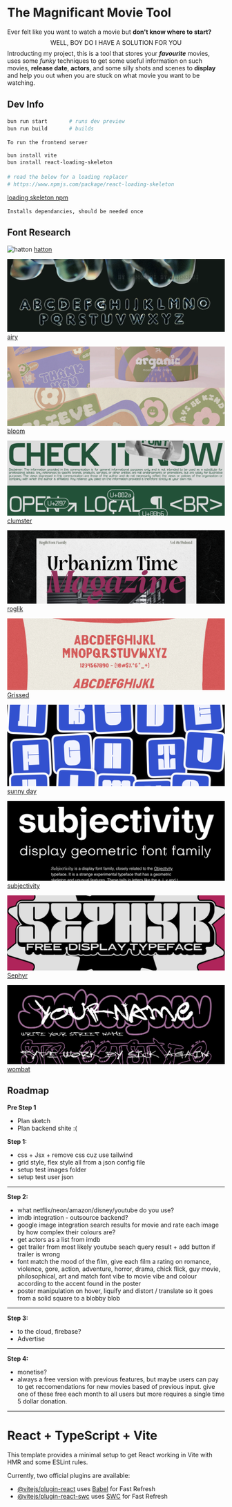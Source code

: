 # The Magnificant Movie Tool

Ever felt like you want to watch a movie but **don't know where to start?**
$$\text{WELL, BOY DO I HAVE A SOLUTION FOR YOU}$$
Introducting my project, this is a tool that stores your ***favourite*** movies, uses some *funky* techniques to get some useful information on such movies, **release date**, **actors**, and some silly shots and scenes to **display** and help you out when you are stuck on what movie you want to be watching.

## Dev Info

```bash
bun run start       # runs dev preview
bun run build       # builds
```
`To run the frontend server`

```bash
bun install vite
bun install react-loading-skeleton

# read the below for a loading replacer
# https://www.npmjs.com/package/react-loading-skeleton
```
[loading skeleton npm](https://www.npmjs.com/package/react-loading-skeleton)

`Installs dependancies, should be needed once`

## Font Research

![hatton](public/readme/hatton_example.png)
[hatton](https://www.behance.net/gallery/177719125/Hatton-V20-Free-Font?tracking_source=search_projects%7CFree+font)

![Airy](public/readme/airy_example.png)
[airy](https://www.behance.net/gallery/178071809/(FREE)-Airy-3d-Font?tracking_source=search_projects%7CFree+font)

![Bloom](public/readme/bloom_example.png)
[bloom](https://www.behance.net/gallery/176714005/Bloom-Free-Floral-Display-Font?tracking_source=search_projects%7CFree+font)

![Clumster](public/readme/clumster_sans_example.png)
[clumster](https://www.behance.net/gallery/174641905/SK-Clumster-Sans-Free-Font?tracking_source=search_projects%7CFree+font)

![Roglik](public/readme/roglik_example.png)
[roglik](https://www.behance.net/gallery/178767983/Rogik-Expressive-Serif-Font-Family?tracking_source=search_projects%7CFree+font)

![Grissed](public/readme/grissed_example.png)
[Grissed](https://www.behance.net/gallery/170410573/Grissed-Typeface?tracking_source=search_projects%7CFree+font)

![Sunny day](public/readme/sunnyday_example.png)
[sunny day](https://www.behance.net/gallery/174931793/SunnyDay-(FREE-FONT)?tracking_source=search_projects%7CFree+font)

![Subjectivity](public/readme/subjectivity_example.png)
[subjectivity](https://www.behance.net/gallery/60555241/Subjectivity-Free-Display-Font-Family?tracking_source=search_projects%7CFree+font)

![sephyr](public/readme/sephyr_example.png)
[Sephyr](https://www.behance.net/gallery/177997399/Sephyr-Free-Display-Typeface?tracking_source=search_projects%7CFree+font)

![wombat](public/readme/wombat_example.png)
[wombat](https://www.behance.net/gallery/166034861/WOMBAT-FREE-FONT?tracking_source=search_projects%7CFree+font)


## Roadmap

**Pre Step 1**

- Plan sketch
- Plan backend shite :(

**Step 1:**

- css + Jsx + remove css cuz use tailwind
- grid style, flex style all from a json config file
- setup test images folder
- setup test user json

---
**Step 2:**

- what netflix/neon/amazon/disney/youtube do you use?
- imdb integration - outsource backend?
- google image integration search results for movie and rate each image by how complex their colours are?
- get actors as a list from imdb
- get trailer from most likely youtube seach query result + add button if trailer is wrong
- font match the mood of the film, give each film a rating on romance, violence, gore, action, adventure, horror, drama, chick flick, guy movie, philosophical, art and match font vibe to movie vibe and colour according to the accent found in the poster
- poster manipulation on hover, liquify and distort / translate so it goes from a solid square to a blobby blob 

---
**Step 3:**

- to the cloud, firebase?
- Advertise

---

**Step 4:**

- monetise? 
- always a free version with previous features, but maybe users can pay to get reccomendations for new movies based of previous input. give one of these free each month to all users but more requires a single time  5 dollar donation.

---



# React + TypeScript + Vite

This template provides a minimal setup to get React working in Vite with HMR and some ESLint rules.

Currently, two official plugins are available:

- [@vitejs/plugin-react](https://github.com/vitejs/vite-plugin-react/blob/main/packages/plugin-react/README.md) uses [Babel](https://babeljs.io/) for Fast Refresh
- [@vitejs/plugin-react-swc](https://github.com/vitejs/vite-plugin-react-swc) uses [SWC](https://swc.rs/) for Fast Refresh
